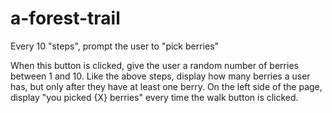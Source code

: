 # a-forest-trail
Every 10 "steps", prompt the user to "pick berries"

When this button is clicked, give the user a random number of berries between 1 and 10.
Like the above steps, display how many berries a user has, but only after they have at least one berry.
On the left side of the page, display "you picked {X} berries" every time the walk button is clicked.
